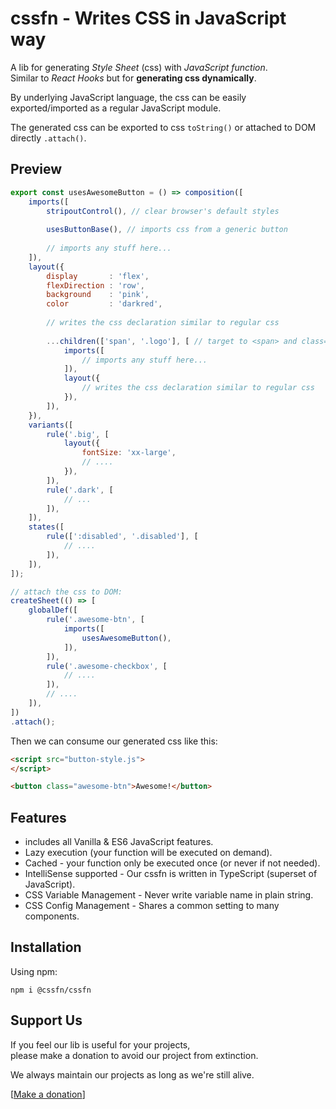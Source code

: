 # cssfn - Writes CSS in JavaScript way

A lib for generating _Style Sheet_ (css) with _JavaScript function_.  
Similar to _React Hooks_ but for **generating css dynamically**.

By underlying JavaScript language, the css can be easily exported/imported as a regular JavaScript module.

The generated css can be exported to css `toString()` or attached to DOM directly `.attach()`.

## Preview

```js
export const usesAwesomeButton = () => composition([
    imports([
        stripoutControl(), // clear browser's default styles
        
        usesButtonBase(), // imports css from a generic button
        
        // imports any stuff here...
    ]),
    layout({
        display       : 'flex',
        flexDirection : 'row',
        background    : 'pink',
        color         : 'darkred',
        
        // writes the css declaration similar to regular css
        
        ...children(['span', '.logo'], [ // target to <span> and class="logo"
            imports([
                // imports any stuff here...
            ]),
            layout({
                // writes the css declaration similar to regular css
            }),
        ]),
    }),
    variants([
        rule('.big', [
            layout({
                fontSize: 'xx-large',
                // ....
            }),
        ]),
        rule('.dark', [
            // ...
        ]),
    ]),
    states([
        rule([':disabled', '.disabled'], [
            // ....
        ]),
    ]),
]);

// attach the css to DOM:
createSheet(() => [
    globalDef([
        rule('.awesome-btn', [
            imports([
                usesAwesomeButton(),
            ]),
        ]),
        rule('.awesome-checkbox', [
            // ....
        ]),
        // ....
    ]),
])
.attach();
```

Then we can consume our generated css like this:

```html
<script src="button-style.js">
</script>

<button class="awesome-btn">Awesome!</button>
```

## Features

* includes all Vanilla & ES6 JavaScript features.
* Lazy execution (your function will be executed on demand).
* Cached - your function only be executed once (or never if not needed).
* IntelliSense supported - Our cssfn is written in TypeScript (superset of JavaScript).
* CSS Variable Management - Never write variable name in plain string.
* CSS Config Management - Shares a common setting to many components.

## Installation

Using npm:
```
npm i @cssfn/cssfn
```

## Support Us

If you feel our lib is useful for your projects,  
please make a donation to avoid our project from extinction.

We always maintain our projects as long as we're still alive.

[[Make a donation](https://ko-fi.com/heymarco)]
